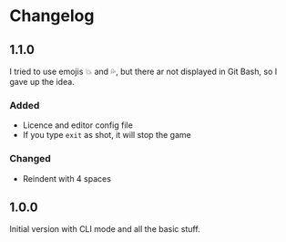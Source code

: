 # Changelog

## 1.1.0
I tried to use emojis 💥 and 💦, but there ar not displayed in Git Bash, so I gave up the idea.

### Added
- Licence and editor config file
- If you type `exit` as shot, it will stop the game

### Changed
- Reindent with 4 spaces



## 1.0.0
Initial version with CLI mode and all the basic stuff.
